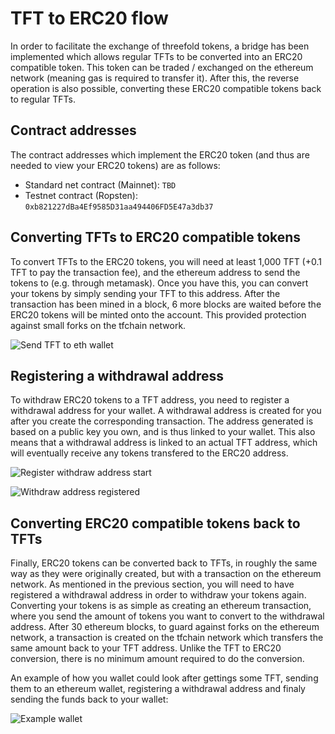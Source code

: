 # TFT to ERC20 flow

In order to facilitate the exchange of threefold tokens, a bridge has been implemented which allows regular TFTs to be converted into an ERC20 compatible token.
This token can be traded / exchanged on the ethereum network (meaning gas is required to transfer it). After this, the reverse operation is also possible, converting
these ERC20 compatible tokens back to regular TFTs.

## Contract addresses

The contract addresses which implement the ERC20 token (and thus are needed to view your ERC20 tokens) are as follows:

- Standard net contract (Mainnet): `TBD`
- Testnet contract (Ropsten): `0xb821227dBa4Ef9585D31aa494406FD5E47a3db37`

## Converting TFTs to ERC20 compatible tokens

To convert TFTs to the ERC20 tokens, you will need at least 1,000 TFT (+0.1 TFT to pay the transaction fee), and the ethereum address to send the tokens to (e.g. through metamask). Once you have this, you can convert your tokens by simply sending your TFT to this address. After the transaction has been mined in a block,
6 more blocks are waited before the ERC20 tokens will be minted onto the account. This provided protection against small forks on the tfchain network.

![Send TFT to eth wallet](./assets/erc20_send_tft.jpg)

## Registering a withdrawal address

To withdraw ERC20 tokens to a TFT address, you need to register a withdrawal address for your wallet. A withdrawal address is created for you after you create
the corresponding transaction. The address generated is based on a public key you own, and is thus linked to your wallet. This also means that a withdrawal address
is linked to an actual TFT address, which will eventually receive any tokens transfered to the ERC20 address.

![Register withdraw address start](./assets/erc20_withdraw_address_register_button.jpg)

![Withdraw address registered](./assets/erc20_withdraw_address_registered.jpg)

## Converting ERC20 compatible tokens back to TFTs

Finally, ERC20 tokens can be converted back to TFTs, in roughly the same way as they were originally created, but with a transaction on the ethereum network. As mentioned in the previous section, you will need to have registered a withdrawal address in order to withdraw your tokens again. Converting your tokens is as simple
as creating an ethereum transaction, where you send the amount of tokens you want to convert to the withdrawal address. After 30 ethereum blocks, to guard against
forks on the ethereum network, a transaction is created on the tfchain network which transfers the same amount back to your TFT address. Unlike the TFT to ERC20 conversion, there is no minimum amount required to do the conversion.

An example of how you wallet could look after gettings some TFT, sending them to an ethereum wallet, registering a withdrawal address and finaly sending the funds back to your wallet:

![Example wallet](./assets/erc20_tx_complete.jpg)